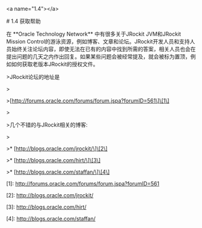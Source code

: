 &lt;a name="1.4"&gt;&lt;/a&gt;

\# 1.4 获取帮助



在 \*\*Oracle Technology Network\*\* 中有很多关于JRockit JVM和JRockit Mission Control的游泳资源，例如博客、文章和论坛。JRockit开发人员和支持人员始终关注论坛内容，即使无法在已有的内容中找到所需的答案，相关人员也会在提出问题的几天之内作出回复。如果某些问题会被经常提及，就会被标为置顶，例如如何获取老版本JRockit的授权文件。



&gt;JRockit论坛的地址是

&gt;

&gt;\[http://forums.oracle.com/forums/forum.jspa?forumID=561\]\[1\]

&gt;

&gt;几个不错的与JRockit相关的博客:

&gt;

&gt;\* \[http://blogs.oracle.com/jrockit/\]\[2\]

&gt;\* \[http://blogs.oracle.com/hirt/\]\[3\]

&gt;\* \[http://blogs.oracle.com/staffan/\]\[4\]





\[1\]:    http://forums.oracle.com/forums/forum.jspa?forumID=561

\[2\]:    http://blogs.oracle.com/jrockit/

\[3\]:    http://blogs.oracle.com/hirt/

\[4\]:    http://blogs.oracle.com/staffan/



